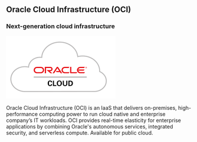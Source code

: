 ## Oracle Cloud Infrastructure (OCI)

### Next-generation cloud infrastructure

![pic](oci_associate/images/oci.png)

Oracle Cloud Infrastructure (OCI) is an IaaS that delivers on-premises, high-performance computing power to run cloud native and enterprise company’s IT workloads. OCI provides real-time elasticity for enterprise applications by combining Oracle's autonomous services, integrated security, and serverless compute. Available for public cloud.